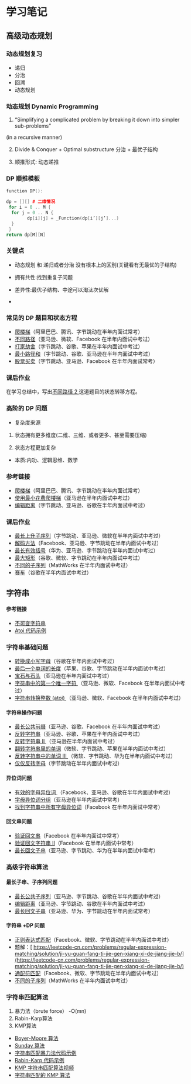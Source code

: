 # 学习笔记

## 高级动态规划

### 动态规划复习

* 递归
* 分治
* 回溯
* 动态规划

###  动态规划 Dynamic Programming

1. “Simplifying a complicated problem by breaking it down into simpler sub-problems”

(in a recursive manner)

2. Divide & Conquer + Optimal substructure 分治 + 最优子结构

3. 顺推形式: 动态递推

###  DP 顺推模板

```c++
function DP():

dp = [][] # 二维情况
 for i = 0 .. M {
  for j = 0 .. N {
		dp[i][j] = _Function(dp[i’][j’]...)
  }
 }
return dp[M][N]
```

###  关键点

* 动态规划 和 递归或者分治 没有根本上的区别(关键看有无最优的子结构) 
* 拥有共性:找到重复子问题
* 差异性:最优子结构、中途可以淘汰次优解

* 

###  常见的 DP 题目和状态方程

- [爬楼梯](https://leetcode-cn.com/problems/climbing-stairs/)（阿里巴巴、腾讯、字节跳动在半年内面试常考）
- [不同路径](https://leetcode-cn.com/problems/unique-paths/)（亚马逊、微软、Facebook 在半年内面试中考过）
- [打家劫舍](https://leetcode-cn.com/problems/house-robber/)（字节跳动、谷歌、苹果在半年内面试中考过）
- [最小路径和](https://leetcode-cn.com/problems/minimum-path-sum/)（字节跳动、谷歌、亚马逊在半年内面试中考过）
- [股票买卖](https://leetcode-cn.com/problems/best-time-to-buy-and-sell-stock/)（字节跳动、亚马逊、Facebook 在半年内面试常考）

### 课后作业

在学习总结中，写出[不同路径 2 ](https://leetcode-cn.com/problems/unique-paths-ii/)这道题目的状态转移方程。

### 高阶的 DP 问题

* 复杂度来源

1. 状态拥有更多维度(二维、三维、或者更多、甚至需要压缩) 

2. 状态方程更加复杂

* 本质:内功、逻辑思维、数学

### 参考链接

- [爬楼梯](https://leetcode-cn.com/problems/climbing-stairs/)（阿里巴巴、腾讯、字节跳动在半年内面试常考）
- [使用最小花费爬楼梯](https://leetcode-cn.com/problems/min-cost-climbing-stairs/)（亚马逊在半年内面试中考过）
- [编辑距离](https://leetcode-cn.com/problems/edit-distance/)（字节跳动、亚马逊、谷歌在半年内面试中考过）

### 课后作业

- [最长上升子序列](https://leetcode-cn.com/problems/longest-increasing-subsequence/)（字节跳动、亚马逊、微软在半年内面试中考过）
- [解码方法](https://leetcode-cn.com/problems/decode-ways/)（Facebook、亚马逊、字节跳动在半年内面试中考过）
- [最长有效括号](https://leetcode-cn.com/problems/longest-valid-parentheses/)（华为、亚马逊、字节跳动在半年内面试中考过）
- [最大矩形](https://leetcode-cn.com/problems/maximal-rectangle/)（谷歌、微软、字节跳动在半年内面试中考过）
- [不同的子序列](https://leetcode-cn.com/problems/distinct-subsequences/)（MathWorks 在半年内面试中考过）
- [赛车](https://leetcode-cn.com/problems/race-car/)（谷歌在半年内面试中考过）

## 字符串

#### 

#### 参考链接

- [不可变字符串](https://lemire.me/blog/2017/07/07/are-your-strings-immutable/)
- [Atoi 代码示例](https://shimo.im/docs/5kykuLmt7a4DdjSP)

### 字符串基础问题

- [转换成小写字母](https://leetcode-cn.com/problems/to-lower-case/)（谷歌在半年内面试中考过）
- [最后一个单词的长度](https://leetcode-cn.com/problems/length-of-last-word/)（苹果、谷歌、字节跳动在半年内面试中考过）
- [宝石与石头](https://leetcode-cn.com/problems/jewels-and-stones/)（亚马逊在半年内面试中考过）
- [字符串中的第一个唯一字符
  ](https://leetcode-cn.com/problems/first-unique-character-in-a-string/)（亚马逊、微软、Facebook 在半年内面试中考过）
- [字符串转换整数 (atoi) ](https://leetcode-cn.com/problems/string-to-integer-atoi/)（亚马逊、微软、Facebook 在半年内面试中考过）

#### 字符串操作问题

- [最长公共前缀](https://leetcode-cn.com/problems/longest-common-prefix/description/)（亚马逊、谷歌、Facebook 在半年内面试中考过）
- [反转字符串](https://leetcode-cn.com/problems/reverse-string)（亚马逊、谷歌、苹果在半年内面试中考过）
- [反转字符串 II ](https://leetcode-cn.com/problems/reverse-string-ii/)（亚马逊在半年内面试中考过）
- [翻转字符串里的单词](https://leetcode-cn.com/problems/reverse-words-in-a-string/)（微软、字节跳动、苹果在半年内面试中考过）
- [反转字符串中的单词 III ](https://leetcode-cn.com/problems/reverse-words-in-a-string-iii/)（微软、字节跳动、华为在半年内面试中考过）
- [仅仅反转字母](https://leetcode-cn.com/problems/reverse-only-letters/)（字节跳动在半年内面试中考过）

#### 异位词问题

- [有效的字母异位词
  ](https://leetcode-cn.com/problems/valid-anagram/)（Facebook、亚马逊、谷歌在半年内面试中考过）
- [字母异位词分组](https://leetcode-cn.com/problems/group-anagrams/)（亚马逊在半年内面试中常考）
- [找到字符串中所有字母异位词](https://leetcode-cn.com/problems/find-all-anagrams-in-a-string/)（Facebook 在半年内面试中常考）

#### 回文串问题

- [验证回文串](https://leetcode-cn.com/problems/valid-palindrome/)（Facebook 在半年内面试中常考）
- [验证回文字符串 Ⅱ](https://leetcode-cn.com/problems/valid-palindrome-ii/)（Facebook 在半年内面试中常考）
- [最长回文子串](https://leetcode-cn.com/problems/longest-palindromic-substring/)（亚马逊、字节跳动、华为在半年内面试中常考）

### 高级字符串算法

#### 最长子串、子序列问题

- [最长公共子序列](https://leetcode-cn.com/problems/longest-common-subsequence/)（亚马逊、字节跳动、谷歌在半年内面试中考过）
- [编辑距离](https://leetcode-cn.com/problems/edit-distance/)（亚马逊、字节跳动、谷歌在半年内面试中考过）
- [最长回文子串](https://leetcode-cn.com/problems/longest-palindromic-substring/)（亚马逊、华为、字节跳动在半年内面试常考）

#### 字符串 +DP 问题

- [正则表达式匹配](https://leetcode-cn.com/problems/regular-expression-matching/)（Facebook、微软、字节跳动在半年内面试中考过）
- 题解：[ https://leetcode-cn.com/problems/regular-expression-matching/solution/ji-yu-guan-fang-ti-jie-gen-xiang-xi-de-jiang-jie-b/](https://leetcode-cn.com/problems/regular-expression-matching/solution/ji-yu-guan-fang-ti-jie-gen-xiang-xi-de-jiang-jie-b/)
- [通配符匹配](https://leetcode-cn.com/problems/wildcard-matching/)（Facebook、微软、字节跳动在半年内面试中考过）
- [不同的子序列](https://leetcode-cn.com/problems/distinct-subsequences/)（MathWorks 在半年内面试中考过）

### 字符串匹配算法

1. 暴力法（brute force） -O(mn)
2. Rabin-Karp算法
3. KMP算法       

- [Boyer-Moore 算法](https://www.ruanyifeng.com/blog/2013/05/boyer-moore_string_search_algorithm.html)
- [Sunday 算法](https://blog.csdn.net/u012505432/article/details/52210975)
- [字符串匹配暴力法代码示例](https://shimo.im/docs/8G0aJqNL86wWrPUE)
- [Rabin-Karp 代码示例](https://shimo.im/docs/1wnsM7eaZ6Ab9j9M)
- [KMP 字符串匹配算法视频](https://www.bilibili.com/video/av11866460?from=search&seid=17425875345653862171)
- [字符串匹配的 KMP 算法](http://www.ruanyifeng.com/blog/2013/05/Knuth–Morris–Pratt_algorithm.html)



 